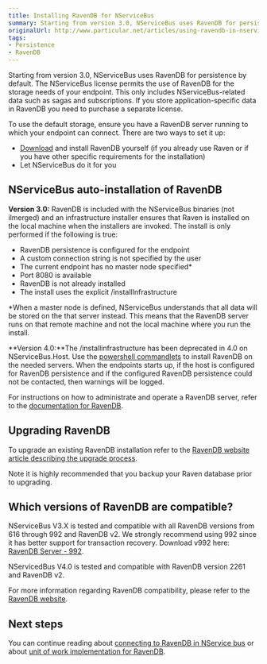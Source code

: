 ```yaml
---
title: Installing RavenDB for NServiceBus
summary: Starting from version 3.0, NServiceBus uses RavenDB for persistence by default. The NServiceBus license permits the use of RavenDB for the storage needs of your endpoint. This only includes NServiceBus-related data such as sagas and subscriptions. If you store application-specific data in RavenDB you need to purchase a separate license.
originalUrl: http://www.particular.net/articles/using-ravendb-in-nservicebus-installing
tags:
- Persistence
- RavenDB
---
```


Starting from version 3.0, NServiceBus uses RavenDB for persistence by default. The NServiceBus license permits the use of RavenDB for the storage needs of your endpoint. This only includes NServiceBus-related data such as sagas and subscriptions. If you store application-specific data in RavenDB you need to purchase a separate license.

To use the default storage, ensure you have a RavenDB server running to which your endpoint can connect. There are two ways to set it up:

-   [Download](http://ravendb.net/download) and install RavenDB yourself
    (if you already use Raven or if you have other specific requirements
    for the installation)
-   Let NServiceBus do it for you

NServiceBus auto-installation of RavenDB
----------------------------------------

**Version 3.0:** RavenDB is included with the NServiceBus binaries (not ilmerged) and an infrastructure installer ensures that Raven is installed on the local machine when the installers are invoked. The install is only performed if the following is true:

-   RavenDB persistence is configured for the endpoint
-   A custom connection string is not specified by the user
-   The current endpoint has no master node specified\*
-   Port 8080 is available
-   RavenDB is not already installed
-   The install uses the explicit /installInfrastructure

\*When a master node is defined, NServiceBus understands that all data will be stored on the that server instead. This means that the RavenDB server runs on that remote machine and not the local machine where you run the install.

**Version 4.0:**The /installinfrastructure has been deprecated in 4.0 on NServiceBus.Host. Use the [powershell commandlets](managing-nservicebus-using-powershell.md) to install RavenDB on the needed servers. When the endpoints starts up, if the host is configured for RavenDB persistence and if the configured RavenDB persistence could not be contacted, then warnings will be logged.

For instructions on how to administrate and operate a RavenDB server, refer to the [documentation for RavenDB](http://ravendb.net/docs/server/administration).

Upgrading RavenDB
-----------------

To upgrade an existing RavenDB installation refer to the [RavenDB website article describing the upgrade process](http://ravendb.net/docs/2.0/server/administration/upgrade).

Note it is highly recommended that you backup your Raven database prior to upgrading.

Which versions of RavenDB are compatible?
-----------------------------------------

NServiceBus V3.X is tested and compatible with all RavenDB versions from
616 through 992 and RavenDB v2. We strongly recommend using 992 since it has better support for transaction recovery. Download v992 here:
[RavenDB Server -
992](http://hibernatingrhinos.com/builds/ravendb-stable-v1.0/992).

NServicedBus V4.0 is tested and compatible with RavenDB version 2261 and RavenDB v2.

For more information regarding RavenDB compatibility, please refer to the [RavenDB website](http://ravendb.net/docs/2.0/client-api/backward-compatibility).

Next steps
----------

You can continue reading about [connecting to RavenDB in NService bus](using-ravendb-in-nservicebus-connecting.md) or about [unit of work implementation for RavenDB](unit-of-work-implementation-for-ravendb.md).

